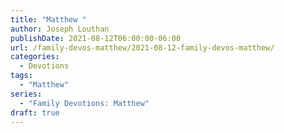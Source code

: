 ```yaml
---
title: "Matthew "
author: Joseph Louthan
publishDate: 2021-08-12T06:00:00-06:00
url: /family-devos-matthew/2021-08-12-family-devos-matthew/
categories:
  - Devotions
tags:
  - "Matthew"
series:
  - "Family Devotions: Matthew"
draft: true
---
```

